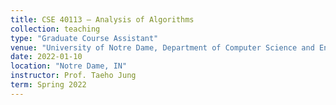 ```yaml
---
title: CSE 40113 – Analysis of Algorithms
collection: teaching
type: "Graduate Course Assistant"
venue: "University of Notre Dame, Department of Computer Science and Engineering"
date: 2022-01-10
location: "Notre Dame, IN"
instructor: Prof. Taeho Jung
term: Spring 2022
---
```

